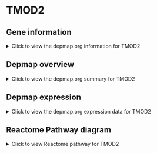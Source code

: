 <h1>TMOD2</h1>

<h2>Gene information</h2>
<details>
  <summary>Click to view the depmap.org information for TMOD2</summary>
  <iframe src="https://depmap.org/portal/gene/TMOD2?tab=about" style="border:none;width:100%;height:800px"></iframe>
</details>

<h2>Depmap overview</h2>
<details>
  <summary>Click to view the depmap.org summary for TMOD2</summary>
  <iframe src="https://depmap.org/portal/gene/TMOD2?tab=overview" style="border:none;width:100%;height:800px"></iframe>
</details>

<h2>Depmap expression</h2>
<details>
  <summary>Click to view the depmap.org expression data for TMOD2</summary>
  <iframe src="https://depmap.org/portal/gene/TMOD2?tab=characterization" style="border:none;width:100%;height:800px"></iframe>
</details>



<h2>Reactome Pathway diagram</h2>
<details>
  <summary>Click to view Reactome pathway for TMOD2</summary>
  <p>Striated Muscle Contraction</p>
  <iframe src="https://reactome.org/PathwayBrowser/#/R-HSA-390522" style="border:none;width:100%;height:800px"></iframe>
</details>



